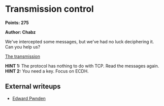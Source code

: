 # Transmission control

**Points: 275**

**Author: Chabz**

We've intercepted some messages, but we've had no luck deciphering it. Can you help us?

[The transmission](transmission.txt)

**HINT 1:** The protocol has nothing to do with TCP. Read the messages again.
**HINT 2:** You need a key. Focus on ECDH.

## External writeups
- [Edward Pwnden](http://thoughts.magnussen.tf/2017/04/19/TGHack-Transmission-Control/)
